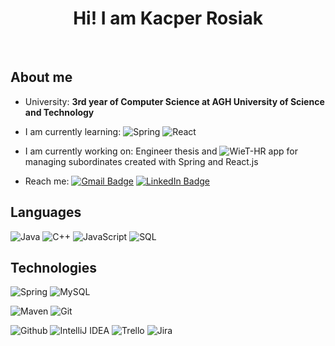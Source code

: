 <h1 align="center">
  Hi! I am Kacper Rosiak
</h1>

<br>

## About me

- University: **3rd year of Computer Science at AGH University of Science and Technology**

- I am currently learning: ![Spring](https://img.shields.io/badge/-Spring-000?&logo=Spring) ![React](https://img.shields.io/badge/-React-000?&logo=React)

- I am currently working on: Engineer thesis and ![WieT-HR](https://github.com/FluffyNinjaBrick/WieT-HR) app for managing subordinates created with Spring and React.js

- Reach me: [![Gmail Badge](https://img.shields.io/badge/-gmail-c14438?style=for-the-badge&logo=Gmail&logoColor=ffffff&style=flat-square)](mailto:ros.kacper@gmail.com) 
[![LinkedIn Badge](https://img.shields.io/badge/-linkedin-c14438?style=for-the-badge&logo=linkedin&style=flat-square)](www.linkedin.com/in/kacper-rosiak-5220a7211)  

## Languages

![Java](https://img.shields.io/badge/-Java-000?&logo=Java&logoColor=red)
![C++](https://img.shields.io/badge/-C++-000?&logo=c%2b%2b&logoColor=00599C)
![JavaScript](https://img.shields.io/badge/-JavaScript-000?&logo=JavaScript&logoColor=ddc508)
![SQL](https://img.shields.io/badge/-SQL-000?&logo=MySQL&logoColor=4479A1)



## Technologies


![Spring](https://img.shields.io/badge/-Spring-000?&logo=Spring)
![MySQL](https://img.shields.io/badge/-PostgreSQL-000?&logo=PostgreSQL)


![Maven](http://img.shields.io/badge/-Maven-1565c0?style=flat-square&logo=apache-maven)
![Git](http://img.shields.io/badge/-Git-2088FF?style=flat-square&logo=git&color=black)


![Github](http://img.shields.io/badge/-Github%20-2088FF?style=flat-square&logo=github&color=black)
![IntelliJ IDEA](http://img.shields.io/badge/-IntelliJ%20IDEA-000000?style=flat-square&logo=intellij-idea)
![Trello](https://img.shields.io/badge/Trello-3776AB?style=flat-square&logo=Trello&color=blue)
![Jira](https://img.shields.io/badge/Jira-3776AB?style=flat-square&logo=Jira)

